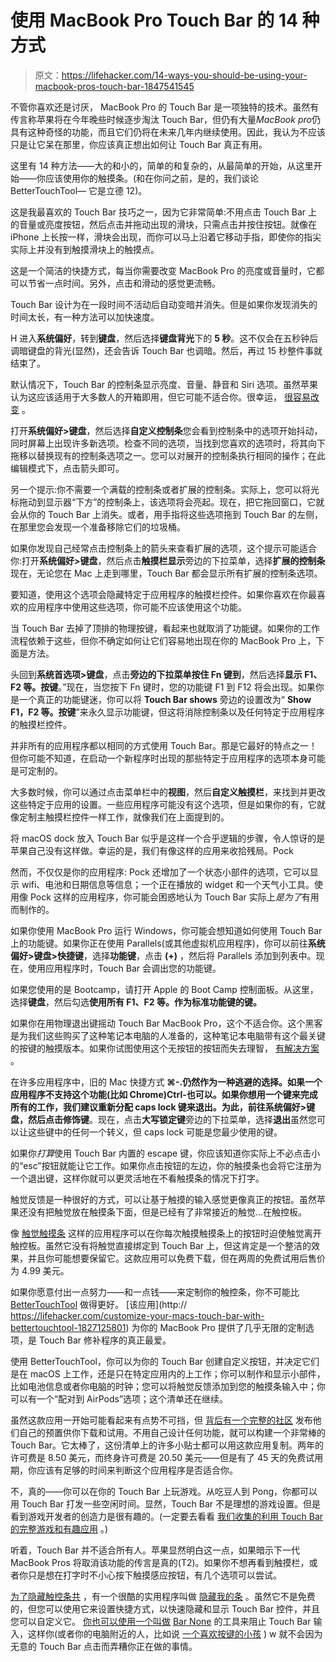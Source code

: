 # 使用 MacBook Pro Touch Bar 的 14 种方式

> 原文：<https://lifehacker.com/14-ways-you-should-be-using-your-macbook-pros-touch-bar-1847541545>

不管你喜欢还是讨厌， MacBook Pro 的 Touch Bar 是一项独特的技术。虽然有传言称苹果将在今年晚些时候逐步淘汰 Touch Bar，但仍有大量*MacBook pro*仍具有这种奇怪的功能，而且它们仍将在未来几年内继续使用。因此，我认为不应该只是让它呆在那里，你应该真正想出如何让 Touch Bar 真正有用。

这里有 14 种方法——大的和小的，简单的和复杂的，从最简单的开始，从这里开始——你应该使用你的触摸条。(和在你问之前，是的，我们谈论 BetterTouchTool— 它是立德 12)。

这是我最喜欢的 Touch Bar 技巧之一，因为它非常简单:不用点击 Touch Bar 上的音量或亮度按钮，然后点击并拖动出现的滑块，只需点击并按住按钮。就像在 iPhone 上长按一样，滑块会出现，而你可以马上沿着它移动手指，即使你的指尖实际上并没有到触摸滑块上的触摸点。

这是一个简洁的快捷方式，每当你需要改变 MacBook Pro 的亮度或音量时，它都可以节省一点时间。另外，点击和滑动的感觉更流畅。

Touch Bar 设计为在一段时间不活动后自动变暗并消失。但是如果你发现消失的时间太长，有一种方法可以加快速度。

H 进入**系统偏好**，转到**键盘**，然后选择**键盘背光**下的 **5 秒**。这不仅会在五秒钟后调暗键盘的背光(显然)，还会告诉 Touch Bar 也调暗。然后，再过 15 秒整件事就结束了。

默认情况下，Touch Bar 的控制条显示亮度、音量、静音和 Siri 选项。虽然苹果认为这应该适用于大多数人的开箱即用，但它可能不适合你。很幸运， [很容易改变](https://lifehacker.com/how-to-add-custom-buttons-to-the-touch-bar-on-a-new-mac-1826846971) 。

打开**系统偏好>键盘**，然后选择**自定义控制条**您会看到控制条中的选项开始抖动，同时屏幕上出现许多新选项。检查不同的选项，当找到您喜欢的选项时，将其向下拖移以替换现有的控制条选项之一。您可以对展开的控制条执行相同的操作；在此编辑模式下，点击箭头即可。

另一个提示:你不需要一个满载的控制条或者扩展的控制条。实际上，您可以将光标拖动到显示器“下方”的控制条上，该选项将会亮起。现在，把它拖回窗口，它就会从你的 Touch Bar 上消失。或者，用手指将这些选项拖到 Touch Bar 的左侧，在那里您会发现一个准备移除它们的垃圾桶。

如果你发现自己经常点击控制条上的箭头来查看扩展的选项，这个提示可能适合你:打开**系统偏好>键盘**，然后点击**触摸栏显示**旁边的下拉菜单，选择**扩展的控制条**现在，无论您在 Mac 上走到哪里，Touch Bar 都会显示所有扩展的控制条选项。

要知道，使用这个选项会隐藏特定于应用程序的触摸栏控件。如果你喜欢在你最喜欢的应用程序中使用这些选项，你可能不应该使用这个功能。

当 Touch Bar 去掉了顶排的物理按键，看起来也就取消了功能键。如果你的工作流程依赖于这些，但你不确定如何让它们容易地出现在你的 MacBook Pro 上，下面是方法。

头回到**系统首选项>键盘**，点击**旁边的下拉菜单按住 Fn 键到**，然后选择**显示 F1、F2 等。按键**。”现在，当您按下 Fn 键时，您的功能键 F1 到 F12 将会出现。如果你是一个真正的功能键迷，你可以将 **Touch Bar shows** 旁边的设置改为“ **Show F1，F2 等。按键**”来永久显示功能键，但这将消除控制条以及任何特定于应用程序的触摸栏控件。

并非所有的应用程序都以相同的方式使用 Touch Bar。那是它最好的特点之一！但你可能不知道，在启动一个新程序时出现的那些特定于应用程序的选项本身可能是可定制的。

大多数时候，你可以通过点击菜单栏中的**视图**，然后**自定义触摸栏**，来找到并更改这些特定于应用的设置。一些应用程序可能没有这个选项，但是如果你的有，它就像定制主触摸栏控件一样工作，就像我们在上面提到的。

将 macOS dock 放入 Touch Bar 似乎是这样一个合乎逻辑的步骤，令人惊讶的是苹果自己没有这样做。幸运的是，我们有像这样的应用来收拾残局。Pock  

然而，不仅仅是你的应用程序: Pock 还增加了一个状态小部件的选项，它可以显示 wifi、电池和日期信息等信息；一个正在播放的 widget 和一个天气小工具。使用像 Pock 这样的应用程序，你可能会困惑地认为 Touch Bar 实际上*是为了*有用而制作的。

如果你使用 MacBook Pro 运行 Windows，你可能会想知道如何使用 Touch Bar 上的功能键。如果你正在使用 Parallels(或其他虚拟机应用程序)，你可以前往**系统偏好>键盘>快捷键**，选择**功能键**，点击 **(+)** ，然后将 Parallels 添加到列表中。现在，使用应用程序时，Touch Bar 会调出您的功能键。

如果您使用的是 Bootcamp，请打开 Apple 的 Boot Camp 控制面板。从这里，选择**键盘**，然后勾选**使用所有 F1、F2 等。作为标准功能键的键。**

如果你在用物理退出键摇动 Touch Bar MacBook Pro，这个不适合你。这个黑客是为我们这些购买了这种笔记本电脑的人准备的，这种笔记本电脑带有这个最关键的按键的触摸版本。如果你试图使用这个无按钮的按钮而失去理智， [有解决方案](https://lifehacker.com/use-these-mac-shortcuts-instead-of-the-esc-key-1828236210) 。

在许多应用程序中，旧的 Mac 快捷方式 **⌘-.**仍然作为一种逃避的选择。如果一个应用程序不支持这个功能(比如 Chrome)**Ctrl-**也可以。如果你想用一个键来完成所有的工作，我们建议重新分配 caps lock 键来退出。为此，前往**系统偏好>键盘**，然后点击**修饰键**。现在，点击**大写锁定键**旁边的下拉菜单，选择**退出**虽然您可以让这些键中的任何一个转义，但 caps lock 可能是您最少使用的键。

如果你*打算*使用 Touch Bar 内置的 escape 键，你应该知道你实际上不必点击小的“esc”按钮就能让它工作。如果你点击按钮的左边，你的触摸条也会将它注册为一个退出键，这样你就可以更灵活地在不看触摸条的情况下打字。

触觉反馈是一种很好的方式，可以让基于触摸的输入感觉更像真正的按钮。虽然苹果还没有把触觉放在触摸条下面，但是已经有了非常接近的触觉...在触控板。

像 [触觉触摸条](https://www.haptictouchbar.com/) 这样的应用程序可以在你每次触摸触摸条上的按钮时迫使触觉离开触控板。虽然它没有将触觉直接绑定到 Touch Bar 上，但这肯定是一个整洁的效果，并且你可能想要保留它。这款应用可以免费下载，但在两周的免费试用后售价为 4.99 美元。

如果你愿意付出一点努力——和一点钱——来定制你的触控条，你不可能比 [BetterTouchTool](https://folivora.ai/) 做得更好。 [该应用](http:// https://lifehacker.com/customize-your-macs-touch-bar-with-bettertouchtool-1827125801) 为你的 MacBook Pro 提供了几乎无限的定制选项，是 Touch Bar 修补程序的真正最爱。

使用 BetterTouchTool，你可以为你的 Touch Bar 创建自定义按钮，并决定它们是在 macOS 上工作，还是只在特定应用内的上工作；你可以制作和显示小部件，比如电池信息或者你电脑的时钟；您可以将触觉反馈添加到您的触摸条输入中；你可以有一个“配对到 AirPods”选项；这个清单还在继续。

虽然这款应用一开始可能看起来有点势不可挡，但 [背后有一个完整的社区](https://community.folivora.ai) 发布他们自己的预置供你下载和试用。不用自己设计任何功能，就可以构建一个非常棒的 Touch Bar。它太棒了，这份清单上的许多小贴士都可以用这款应用复制。两年的许可费是 8.50 美元，而终身许可费是 20.50 美元——但是有了 45 天的免费试用期，你应该有足够的时间来判断这个应用程序是否适合你。

不，真的——你可以在你的 Touch Bar 上玩游戏。从吃豆人到 Pong，你都可以用 Touch Bar 打发一些空闲时间。显然，Touch Bar 不是理想的游戏设置。但是看到游戏开发者的创造力是很有趣的。(一定要去看看 [我们收集的利用 Touch Bar 的完整游戏和有趣应用](https://lifehacker.com/trick-out-your-touch-bar-with-these-creative-apps-and-g-1827583635) 。)

听着，Touch Bar 并不适合所有人。苹果显然明白这一点，如果暗示下一代 MacBook Pros 将取消该功能的传言是真的(T2)。如果你不想再看到触摸栏，或者你只是想在打字时不小心按下触摸感应按钮，有几个选项可以尝试。

[为了隐藏触控条共](https://lifehacker.com/hide-your-macs-touch-bar-with-this-inexpensive-app-1845633601) ，有一个很酷的实用程序叫做 [隐藏我的条](https://hidemybar.clemstation.com/) 。虽然它不是免费的，但您可以使用它来设置快捷方式，以快速隐藏和显示 Touch Bar 控件，并且您可以自定义它。 [你也可以使用一个叫做](https://lifehacker.com/how-to-disable-or-hide-your-macbooks-touch-bar-1843571363) [Bar None](https://shauninman.com/archive/2020/04/12/bar_none) 的工具来阻止 Touch Bar 输入，这样你(或者你的电脑附近的人，比如说 [一个喜欢按键的小孩](https://lifehacker.com/how-to-disable-or-hide-your-macbooks-touch-bar-1843571363) ) w 就不会因为无意的 Touch Bar 点击而弄糟你正在做的事情。